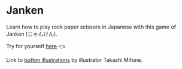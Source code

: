# Janken

Learn how to play rock paper scissors in Japanese with this game of Janken (じゃんけん).

Try for yourself [here](https://duckduckgo.com) 👈

Link to [button illustrations](https://www.irasutoya.com/2013/07/blog-post_5608.html) by illustrator Takashi Mifune.